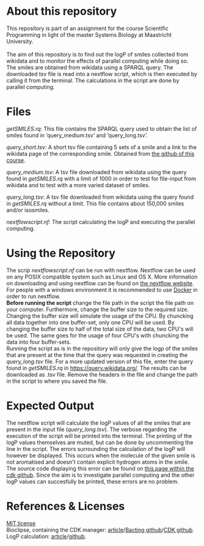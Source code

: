 # About this repository
This repository is part of an assignment for the course Scientific Programming in light of the master Systems Biology at Maastricht University. <br>
<br>
The aim of this repository is to find out the logP of smiles collected from wikidata and to monitor the effects of parallel computing while doing so. The smiles are obtained from wikidata using a SPARQL query. The downloaded tsv file is read into a nextflow script, which is then executed by calling it from the terminal. The calculations in the script are done by parallel computing.

# Files
_getSMILES.rq_: This file contains the SPARQL query used to obtain the list of smiles found in ‘query_medium.tsv’ and ‘query_long.tsv’.

_query_short.tsv_: A short tsv file containing 5 sets of a smile and a link to the wikidata page of the corresponding smile. Obtained from <a href="https://github.com/egonw/scientificProgramming/tree/master/assignment%203"> the github of this course</a>.

_query_medium.tsv_: A tsv file downloaded from wikidata using the query found in _getSMILES.rq_ with a limit of 1000 in order to test for file-input from wikidata and to test with a more varied dataset of smiles.

_query_long.tsv_: A tsv file downloaded from wikidata using the query found in _getSMILES.rq_ without a limit. This file contains about 150,000 smiles and/or isosmiles.

_nextflowscript.nf_: The script calculating the logP and executing the parallel computing.

# Using the Repository
The scrip _nextflowscript.nf_ can be run with nextflow. Nextflow can be used on any POSIX compatible system such as Linux and OS X. More information on downloading and using nextflow can be found on <a href="https://www.nextflow.io/">the nextflow website</a>. For people with a windows environment it is recommended to use <a href="https://www.docker.com/">Docker</a> in order to run nextflow.<br>
<b>Before running the script</b> change the file path in the script the file path on your computer. Furthermore, change the buffer size to the required size. Changing the buffer size will simulate the usage of the CPU. By chuncking all data together into one buffer-set, only one CPU will be used. By changing the buffer size to half of the total size of the data, two CPU's will be used. The same goes for the usage of four CPU's with chuncking the data into four buffer-sets.<br>
Running the script as is in the repository will only give the logp of the smiles that are present at the time that the query was requested in creating the _query_long.tsv_ file. For a more updated version of this file, enter the query found in _getSMILES.rq_ in <a href="https://query.wikidata.org/">https://query.wikidata.org/</a>. The results can be downloaded as .tsv file. Remove the headers in the file and change the path in the script to where you saved the file.

# Expected Output
The nextflow script will calculate the logP values of all the smiles that are present in the input file (_query_long.tsv_). The verbose regarding the execution of the script will be printed into the terminal. The printing of the logP values themselves are muted, but can be done by uncommenting the line in the script. The errors surrounding the calculation of the logP will however be displayed. This occurs when the molecule of the given smile is not aromatised and doesn't contain explicit hydrogen atoms in the smile. The source code displaying this error can be found on <a href="https://github.com/cdk/cdk/blob/master/descriptor/qsarmolecular/src/main/java/org/openscience/cdk/qsar/descriptors/molecular/JPlogPDescriptor.java"> this page within the cdk github</a>. Since the aim is to investigate parallel computing and the other logP values can succesfully be printed, these errors are no problem.

# References & Licenses
<a href="https://github.com/manonmichon/SP_Assignment3/blob/master/LICENSE"> MIT license </a><br>
Bioclipse, containing the CDK manager: <a href="https://bmcbioinformatics.biomedcentral.com/articles/10.1186/1471-2105-10-397">article</a>/<a href="https://github.com/egonw/bacting">Bacting github</a>/<a href="https://github.com/cdk/cdk">CDK github</a>.<br>
LogP calculation: <a href="https://link.springer.com/article/10.1186/s13321-018-0316-5">article</a>/<a href="https://github.com/cdk/cdk/blob/master/descriptor/qsarmolecular/src/main/java/org/openscience/cdk/qsar/descriptors/molecular/JPlogPDescriptor.java">github</a>.
